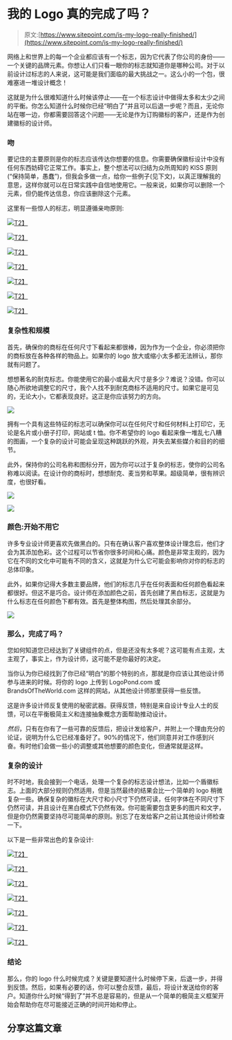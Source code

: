 # 我的 Logo 真的完成了吗？

> 原文:[https://www.sitepoint.com/is-my-logo-really-finished/](https://www.sitepoint.com/is-my-logo-really-finished/)

网络上和世界上的每一个企业都应该有一个标志，因为它代表了你公司的身份——一个关键的品牌元素。你想让人们只看一眼你的标志就知道你是哪种公司。对于以前设计过标志的人来说，这可能是我们面临的最大挑战之一。这么小的一个包，很难塞进一堆设计概念！

这就是为什么很难知道什么时候该停止——在一个标志设计中做得太多和太少之间的平衡。你怎么知道什么时候你已经“明白了”并且可以后退一步呢？而且，无论你站在哪一边，你都需要回答这个问题——无论是作为订购徽标的客户，还是作为创建徽标的设计师。

### 吻

要记住的主要原则是你的标志应该传达你想要的信息。你需要确保徽标设计中没有任何东西妨碍它正常工作。事实上，整个想法可以归结为众所周知的 KISS 原则(“保持简单，愚蠢”)，但我会多做一点，给你一些例子(见下文)，以真正理解我的意思，这样你就可以在日常实践中自信地使用它。一般来说，如果你可以删除一个元素，但仍能传达信息，你应该删除这个元素。

这里有一些惊人的标志，明显遵循亲吻原则:

[![](../Images/fb0c8512b79dd07ace9a5d969a8cfc6d.png)T2】](http://dribbble.com/shots/413709-Jive-Software-Logo-Design-In-pure-form)

[![](../Images/54f0bc337709fc4c13a3a927032e27d2.png)T2】](http://logofaves.com/2011/11/voov/)

[![](../Images/28bba43ec20cea36465a3b3fd5b819d7.png)T2】](http://vi.sualize.us/logos_2011_2012_on_the_behance_network_logo_typography_minimalistic_black_amp_white_picture_vSL3.html)

[![](../Images/9a706654813f3669bd28884a6e71c4b2.png)T2】](http://www.behance.net/gallery/AkelNeto/6295719)

[![](../Images/76e2904ae5e8ef6dcc3ea6308ff2c5d2.png)T2】](http://www.behance.net/gallery/Drew-Wheeler/4059611)

[![](../Images/1a9b1178d84fc9e0ee26596c9eb339b7.png)T2】](http://www.behance.net/gallery/ATAMAN/6054557)

[![](../Images/42befd78080759ce8d3ddb7f298df932.png)T2】](http://www.behance.net/gallery/eUDIGIT/5273249)

### 复杂性和规模

首先，确保你的商标在任何尺寸下看起来都很棒，因为作为一个企业，你必须把你的商标放在各种各样的物品上。如果你的 logo 放大或缩小太多都无法辨认，那你就有问题了。

想想著名的耐克标志。你能使用它的最小或最大尺寸是多少？难说？没错。你可以随心所欲地调整它的尺寸，我个人找不到耐克商标不适用的尺寸。如果它是可见的，无论大小，它都表现良好。这正是你应该努力的方向。

![](../Images/6f8a08a7df71983c63c10fd48f7a463e.png)

拥有一个具有这些特征的标志可以确保你可以在任何尺寸和任何材料上打印它，无论是名片或小册子打印，网站或 t 恤。你不希望你的 logo 看起来像一堆乱七八糟的图画，一个复杂的设计可能会呈现这种跳跃的外观，并失去某些媒介和目的的细节。

此外，保持你的公司名称和图标分开，因为你可以过于复杂的标志，使你的公司名称难以阅读。在设计你的商标时，想想耐克、麦当劳和苹果。超级简单，很有辨识度，也很好看。

![](../Images/2d4fc83c617c66f00022eda7c29313ef.png)

![](../Images/842cd6ba6c612fc198641c01e9300a13.png)

### 颜色:开始不用它

许多专业设计师更喜欢先做黑白的。只有在确认客户喜欢整体设计理念后，他们才会为其添加色彩。这个过程可以节省你很多时间和心痛。颜色是非常主观的，因为它在不同的文化中可能有不同的含义，这就是为什么它可能会影响你对你的标志的总体印象。

此外，如果你记得大多数主要品牌，他们的标志几乎在任何表面和任何颜色看起来都很好。但这不是巧合。设计师在添加颜色之前，首先创建了黑白标志，这就是为什么标志在任何颜色下都有效。首先是整体构图，然后处理其余部分。

![](../Images/0d93b812f6748d23daf34500504776bb.png)

### 那么，完成了吗？

您如何知道您已经达到了关键组件的点，但是还没有太多呢？这可能有点主观，太主观了，事实上，作为设计师，这可能不是你最好的决定。

当你认为你已经找到了你已经“明白”的那个特别的点，那就是你应该让其他设计师参与进来的时候。将你的 logo 上传到 LogoPond.com 或 BrandsOfTheWorld.com 这样的网站，从其他设计师那里获得一些反馈。

这是许多设计师反复使用的秘密武器。获得反馈，特别是来自设计专业人士的反馈，可以在平衡极简主义和连接抽象概念方面帮助推动设计。

*然后*，只有在你有了一些可靠的反馈后，把设计发给客户，并附上一个理由充分的论证，说明为什么它已经准备好了。90%的情况下，他们同意并对工作感到兴奋。有时他们会做一些小的调整或其他想要的颜色变化，但通常就是这样。

### 复杂的设计

时不时地，我会接到一个电话，处理一个复杂的标志设计想法，比如一个盾徽标志。上面的大部分规则仍然适用，但是当然最终的结果会比一个简单的 logo 稍微复杂一些。确保复杂的徽标在大尺寸和小尺寸下仍然可读，任何字体在不同尺寸下仍然可读，并且设计在黑白模式下仍然有效。你可能需要包含更多的图片和文字，但是你仍然需要坚持尽可能简单的原则。别忘了在发给客户之前让其他设计师检查一下。

以下是一些非常出色的复杂设计:

[![](../Images/620a7be5b91c2c8ea5075a6a5f271648.png)T2】](http://www.dekiwallpapers.com/heineken-logo/)

[![](../Images/17878b0c191c8c66ad2e6121f6a5652c.png)T2】](http://www.cpcfriendsblog.com/2011/06/dine-out-to-donate.html)

[![](../Images/a04fb8e03d79def16745f634418fc485.png)T2】](http://www.behance.net/gallery/Culero/5594817)

[![](../Images/af321cb33a385ccf9d17bc678c9404c0.png)T2】](http://www.behance.net/gallery/Logo-Collection/5657711)

[![](../Images/6e33f23038524a466358334923771986.png)T2】](http://www.behance.net/gallery/McCooper-Studios/6105819)

[![](../Images/a77c0fd312c8f51882ff1c75b978772d.png)T2】](http://www.behance.net/gallery/Vyclone/5952193)

[![](../Images/42e4b288e1508916b4ecd14b10a966e3.png)T2】](http://www.behance.net/gallery/5-Logos-for-a-Candy-Emporium-Part-4-of-4-Tinseltown/5693125)

### 结论

那么，你的 logo 什么时候完成？关键是要知道什么时候停下来，后退一步，并得到反馈。然后，如果有必要的话，你可以整合反馈，最后，将设计发送给你的客户。知道你什么时候“得到了”并不总是容易的，但是从一个简单的极简主义框架开始会帮助你在尽可能接近正确的时间开始和停止。

## 分享这篇文章